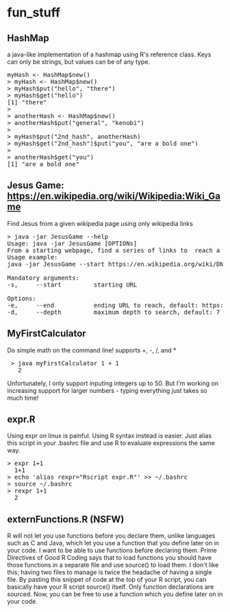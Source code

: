 # fun_stuff
## HashMap
a java-like implementation of a hashmap using R's reference class. Keys can only be strings, but values can be of any type.
<pre>
myHash <- HashMap$new()
> myHash <- HashMap$new()
> myHash$put("hello", "there")
> myHash$get("hello")
[1] "there"
> 
> anotherHash <- HashMap$new()
> anotherHash$put("general", "kenobi")
> 
> myHash$put("2nd_hash", anotherHash)
> myHash$get("2nd_hash")$put("you", "are a bold one")
> 
> anotherHash$get("you")
[1] "are a bold one"
</pre>



## Jesus Game: https://en.wikipedia.org/wiki/Wikipedia:Wiki_Game
Find Jesus from a given wikipedia page using only wikipedia links

<pre>
> java -jar JesusGame --help
Usage: java -jar JesusGame [OPTIONs]
From a starting webpage, find a series of links to  reach a destination webpage
Usage example:
java -jar JesusGame --start https://en.wikipedia.org/wiki/DNA --end https://en.wikipedia.org/wiki/Tea --depth 10

Mandatory arguments:
-s,     --start         starting URL

Options:
-e,     --end           ending URL to reach, default: https://en.wikipedia.org/wiki/Jesus
-d,     --depth         maximum depth to search, default: 7
</pre>



## MyFirstCalculator

Do simple math on the command line! supports +, -, /, and *
<pre> > java myFirstCalculator 1 + 1 
   2 </pre>
Unfortunately, I only support inputing integers up to 50. But I'm working on increasing support for larger numbers - typing everything just takes so much time!

## expr.R

Using expr on linux is painful. Using R syntax instead is easier. Just alias this script in your .bashrc file and use R to evaluate expressions the same way.
<pre>
> expr 1+1
  1+1
> echo 'alias rexpr="Rscript expr.R"' >> ~/.bashrc
> source ~/.bashrc
> rexpr 1+1
  2
</pre>


## externFunctions.R (NSFW)

R will not let you use functions before you declare them, unlike languages such as C and Java, which let you use a function that you define later on in your code. I want to be able to use functions before declaring them. Prime Directives of Good R Coding says that to load functions you should have those functions in a separate file and use source() to load them. I don't like this; having two files to manage is twice the headache of having a single file. By pasting this snippet of code at the top of your R script, you can basically have your R script source() itself. Only function declarations are sourced. Now, you can be free to use a function which you define later on in your code. 

